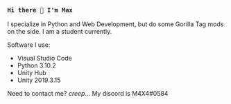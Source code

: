 ### `Hi there 👋 I'm Max`

I specialize in Python and Web Development, but do some Gorilla Tag mods on the side. I am a student currently.

Software I use:
- Visual Studio Code
- Python 3.10.2
- Unity Hub
- Unity 2019.3.15

Need to contact me? _creep..._ My discord is M4X4#0584
<!--
**M4X40/M4X40** is a ✨ _special_ ✨ repository because its `README.md` (this file) appears on your GitHub profile.

Here are some ideas to get you started:

- 🔭 I’m currently working on ...
- 🌱 I’m currently learning ...
- 👯 I’m looking to collaborate on ...
- 🤔 I’m looking for help with ...
- 💬 Ask me about ...
- 📫 How to reach me: ...
- 😄 Pronouns: ...
- ⚡ Fun fact: ...
-->
